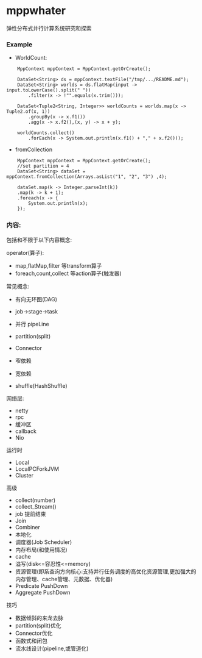 # mppwhater
弹性分布式并行计算系统研究和探索

### Example
* WorldCount:
```
    MppContext mppContext = MppContext.getOrCreate();

    DataSet<String> ds = mppContext.textFile("/tmp/.../README.md");
    DataSet<String> worlds = ds.flatMap(input -> input.toLowerCase().split(" "))
        .filter(x -> !"".equals(x.trim()));

    DataSet<Tuple2<String, Integer>> worldCounts = worlds.map(x -> Tuple2.of(x, 1))
        .groupBy(x -> x.f1())
        .agg(x -> x.f2(),(x, y) -> x + y);

    worldCounts.collect()
        .forEach(x -> System.out.println(x.f1() + "," + x.f2()));
```
* fromCollection
```
    MppContext mppContext = MppContext.getOrCreate();
    //set partition = 4
    DataSet<String> dataSet = mppContext.fromCollection(Arrays.asList("1", "2", "3") ,4);

    dataSet.map(k -> Integer.parseInt(k))
    .map(k -> k + 1);
    .foreach(x -> {
        System.out.println(x);
    });
```

### 内容:
包括和不限于以下内容概念:

operator(算子):
* map,flatMap,filter 等transform算子
* foreach,count,collect 等action算子(触发器)

常见概念:
* 有向无环图(DAG)
* job->stage->task
* 并行 pipeLine
* partition(split)
* Connector

* 窄依赖
* 宽依赖
* shuffle(HashShuffle)

网络层:
* netty
* rpc
* 缓冲区
* callback
* Nio

运行时
* Local
* LocalPCForkJVM
* Cluster

高级
* collect(number)
* collect_Stream()
* job 提前结束
* Join
* Combiner
* 本地化
* 调度器(Job Scheduler)
* 内存布局(和使用情况)
* cache
* 溢写(disk<=容忍性<=memory)
* 资源管理(即系查询方向核心:支持并行任务调度的高优化资源管理,更加强大的内存管理、cache管理、元数据、优化器)
* Predicate PushDown
* Aggregate PushDown

技巧
* 数据倾斜的来龙去脉
* partition(split)优化
* Connector优化
* 函数式和闭包
* 流水线设计(pipeline,或管道化)
